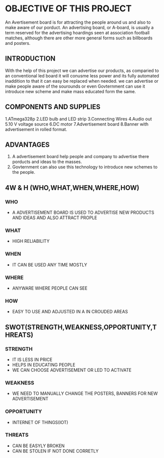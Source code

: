 # OBJECTIVE OF THIS PROJECT
An  Avertisement board is for attracting the people around us and also to make aware of our porduct. An advertising board, or A-board, is usually a term reserved for the advertising hoardings seen at association football matches, although there are other more general forms such as billboards and posters.
## INTRODUCTION
With the help of this project we can advertise our products, as comparied to an conventional led board it will conusme less power and its fully automated inaddition to that it can easy be replaced when needed. we can advertise or make people aware of the sourounds or even Govternment can use it introduce new scheme and make mass educated form the same. 
## COMPONENTS AND SUPPLIES
1.ATmega328p 
2.LED bulb and LED strip
3.Connecting Wires
4.Audio out
5.10 V voltage source
6.DC motor
7.Advertisement board
8.Banner with advertisement in rolled format.
## ADVANTAGES
1. A advertisement board help people and company to advertise there porducts and ideas to the masses.
2. Govternment can also use this technology to introduce new schemes to the people. 
## 4W & H (WHO,WHAT,WHEN,WHERE,HOW)
### WHO
 * A ADVERTISEMENT BOARD IS USED TO ADVERTISE NEW PRODUCTS AND IDEAS AND ALSO ATTRACT PROPLE
### WHAT
 * HIGH RELIABILITY
### WHEN
 * IT CAN BE USED ANY TIME MOSTLY
### WHERE
 * ANYWARE WHERE PEOPLE CAN SEE
### HOW
 * EASY TO USE AND ADJUSTED IN A IN CROUDED AREAS
## SWOT(STRENGTH,WEAKNESS,OPPORTUNITY,THREATS)
### STRENGTH
 * IT IS LESS IN PRICE
 * HELPS IN EDUCATING PEOPLE
 * WE CAN CHOOSE ADVERTISEMENT OR LED TO ACTIVATE
### WEAKNESS
 * WE NEED TO MANUALLY CHANGE THE POSTERS, BANNERS FOR NEW ADVERTISEMENT
### OPPORTUNITY
 * INTERNET OF THINGS(IOT)
### THREATS
 * CAN BE EASYLY BROKEN
 * CAN BE STOLEN IF NOT DONE CORRETLY
